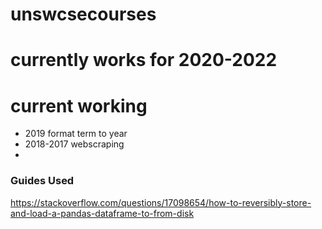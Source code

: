 # unswcsecourses
# currently works for 2020-2022

# current working 
- 2019 format term to year
- 2018-2017 webscraping
- 



### Guides Used
https://stackoverflow.com/questions/17098654/how-to-reversibly-store-and-load-a-pandas-dataframe-to-from-disk
